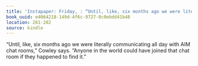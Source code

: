 ```yaml
---
title: 'Instapaper: Friday, : “Until, like, six months ago we were literally communicating…'
book_uuid: e4064218-149d-4f6c-9727-0c0ebdd41b48
location: 281-282
source: kindle
---
```


“Until, like, six months ago we were literally communicating all day with AIM chat rooms,” Cowley says. “Anyone in the world could have joined that chat room if they happened to find it.”